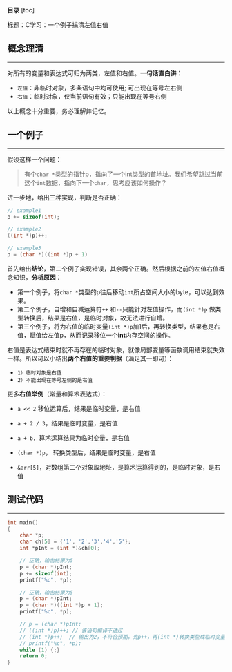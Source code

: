 **目录**
[toc]


标题：C学习：一个例子搞清左值右值

## 概念理清
----
对所有的变量和表达式可归为两类，左值和右值。**一句话直白讲：**
- `左值`：非临时对象，多条语句中均可使用; 可出现在等号左右侧
- `右值`：临时对象，仅当前语句有效；只能出现在等号右侧

以上概念十分重要，务必理解并记忆。

## 一个例子
----
假设这样一个问题：

> 有个`char *`类型的指针p，指向了一个int类型的首地址。我们希望跳过当前这个`int`数据，指向下一个`char`，思考应该如何操作？

进一步地，给出三种实现，判断是否正确：

```c
// example1
p += sizeof(int);

// example2
((int *)p)++;

// example3
p = (char *)((int *)p + 1)
```
首先给出**结论**，第二个例子实现错误，其余两个正确。然后根据之前的左值右值概念知识，**分析原因**：
- 第一个例子，将`char *`类型的p往后移动`int`所占空间大小的byte，可以达到效果。
- 第二个例子，自增和自减运算符`++` 和`--`只能针对左值操作，而`(int *)p` 做类型转换后，结果是右值，是临时对象，故无法进行自增。
- 第三个例子，将为右值的临时变量`(int *)p`加1后，再转换类型，结果也是右值，赋值给左值p，从而记录移位一个**int**内存空间的操作。

右值是表达式结束时就不再存在的临时对象，就像局部变量等函数调用结束就失效一样。所以可以小结出**两个右值的重要判据**（满足其一即可）：
- `1）临时对象是右值`
- `2）不能出现在等号左侧的是右值`

更多**右值举例**（常量和算术表达式）：

- `a << 2` 移位运算后，结果是临时变量，是右值
- `a + 2 / 3`，结果是临时变量，是右值
- `a + b`，算术运算结果为临时变量，是右值
- `(char *)p`， 转换类型后，结果是临时变量，是右值

- `&arr[5]`，对数组第二个对象取地址，是算术运算得到的，是临时对象，是右值



## 测试代码
---
```c
int main()
{
    char *p;
    char ch[5] = {'1', '2','3','4','5'};
    int *pInt = (int *)&ch[0];

	// 正确，输出结果为5
    p = (char *)pInt;
    p += sizeof(int);
    printf("%c", *p);

	// 正确，输出结果为5
    p = (char *)pInt;
    p = (char *)((int *)p + 1);
    printf("%c", *p);

    // p = (char *)pInt;
    // ((int *)p)++; // 该语句编译不通过
    // (int *)p++; 	// 输出为2，不符合预期，先p++，再(int *)转换类型成临时变量，之后调用变量p时，类型还是char *
    // printf("%c", *p);
    while (1) {;}
    return 0;
}
```
